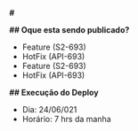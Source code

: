 **# <NOME DA FEATURE>**
  
**## Oque esta sendo publicado?**
  - Feature (S2-693)
  - HotFix (API-693)
  - Feature (S2-693)
  - HotFix (API-693)
  
**## Execução do Deploy**
  - Dia: 24/06/021
  - Horário: 7 hrs da manha
